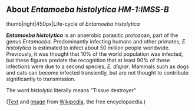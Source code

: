 About *Entamoeba histolytica HM-1:IMSS-B* 
-----------------------------------------



thumb\|right\|450px\|Life-cycle of *Entamoeba histolytica*

***Entamoeba histolytica*** is an anaerobic parasitic protozoan, part of
the genus *Entamoeba*. Predominantly infecting humans and other
primates, *E. histolytica* is estimated to infect about 50 million
people worldwide. Previously, it was thought that 10% of the world
population was infected, but these figures predate the recognition that
at least 90% of these infections were due to a second species, *E.
dispar*. Mammals such as dogs and cats can become infected transiently,
but are not thought to contribute significantly to transmission.

The word *histolytic* literally means \"Tissue destroyer\"

([Text](http://en.wikipedia.org/wiki/Entamoeba_histolytica) and
[image](https://commons.wikimedia.org/wiki/File:Entamoeba_histolytica_01.jpg)
from [Wikipedia](http://en.wikipedia.org/), the free encyclopaedia.)
